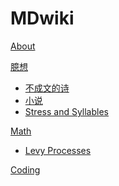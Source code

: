 # MDwiki

[About](index.md)

[臆想]()

  * [不成文的诗](不成文的诗.md)
  * [小说](小说.md)
  * [Stress and Syllables](影音.md)

[Math]()

  * [Levy Processes](math/levy_processes.md)

[Coding](coding/PythonNote.md)


<script src="https://polyfill.io/v3/polyfill.min.js?features=es6"></script>
<script id="MathJax-script" async src="https://cdn.jsdelivr.net/npm/mathjax@3/es5/tex-mml-chtml.js"></script>
